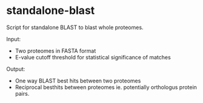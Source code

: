 # standalone-blast
Script for standalone BLAST to blast whole proteomes.

Input:
- Two proteomes in FASTA format
- E-value cutoff threshold for statistical significance of matches

Output:
- One way BLAST best hits between two proteomes
- Reciprocal besthits between proteomes ie. potentially orthologus protein pairs.
